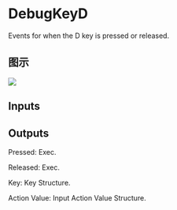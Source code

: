 # DebugKeyD

Events for when the D key is pressed or released.

## 图示

![]($-20221218-19192083.png)

## Inputs

## Outputs

Pressed: Exec.

Released: Exec.

Key: Key Structure.

Action Value: Input Action Value Structure.

